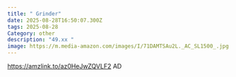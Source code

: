 ```yaml
---
title: " Grinder"
date: 2025-08-28T16:50:07.300Z
tags: 2025-08-28
Category: other
description: "49.xx "
image: https://m.media-amazon.com/images/I/71DAMTSAu2L._AC_SL1500_.jpg
---
```

https://amzlink.to/az0HeJwZQVLF2
AD
